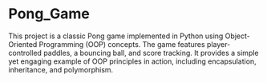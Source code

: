 # Pong_Game
This project is a classic Pong game implemented in Python using Object-Oriented Programming (OOP) concepts. The game features player-controlled paddles, a bouncing ball, and score tracking. It provides a simple yet engaging example of OOP principles in action, including encapsulation, inheritance, and polymorphism.
